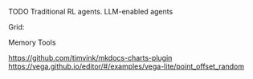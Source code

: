 TODO
Traditional RL agents.
LLM-enabled agents

Grid:

Memory
Tools

https://github.com/timvink/mkdocs-charts-plugin
https://vega.github.io/editor/#/examples/vega-lite/point_offset_random